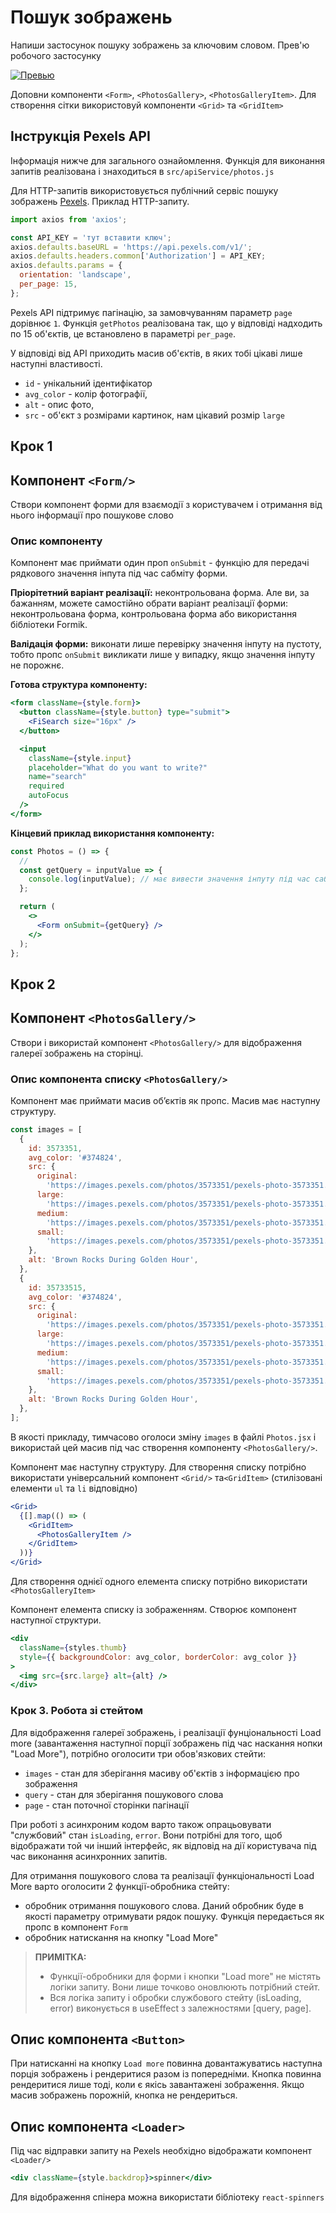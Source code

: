 # Пошук зображень

Напиши застосунок пошуку зображень за ключовим словом. Прев'ю робочого застосунку

[![Превью](https://i.gyazo.com/76384ee7d41664406ee52acb77351f07.jpg)](https://gyazo.com/76384ee7d41664406ee52acb77351f07)

Доповни компоненти `<Form>`, `<PhotosGallery>`, `<PhotosGalleryItem>`. Для
створення сітки використовуй компоненти `<Grid>` та `<GridItem>`

## Інструкція Pexels API

Інформація нижче для загального ознайомлення. Функція для виконання запитів реалізована і знаходиться в `src/apiService/photos.js`

Для HTTP-запитів використовується публічний сервіс пошуку зображень [Pexels](https://www.pexels.com/api/documentation/). Приклад HTTP-запиту.

```js
import axios from 'axios';

const API_KEY = 'тут вставити ключ';
axios.defaults.baseURL = 'https://api.pexels.com/v1/';
axios.defaults.headers.common['Authorization'] = API_KEY;
axios.defaults.params = {
  orientation: 'landscape',
  per_page: 15,
};
```

Pexels API підтримує пагінацію, за замовчуванням параметр `page` дорівнює `1`.
Функція `getPhotos` реалізована так, що у відповіді надходить по 15 об'єктів, це встановлено в параметрі `per_page`.

У відповіді від API приходить масив об'єктів, в яких тобі цікаві лише наступні
властивості.

- `id` - унікальний ідентифікатор
- `avg_color` - колір фотографії,
- `alt` - опис фото,
- `src` - об'єкт з розмірами картинок, нам цікавий розмір `large`

## Крок 1

## Компонент `<Form/>`

Створи компонент форми для взаємодії з користувачем і отримання від нього інформації про пошукове слово

### Опис компоненту

Компонент має приймати один проп `onSubmit` - функцію для передачі рядкового значення інпута під час сабміту форми.

**Пріорітетний варіант реалізації:** неконтрольована форма. Але ви, за бажанням, можете самостійно обрати варіант реалізації форми: неконтрольована форма, контрольована форма або використання бібліотеки Formik.

**Валідація форми:** виконати лише перевірку значення інпуту на пустоту, тобто пропс `onSubmit` викликати лише у випадку, якщо значення інпуту не порожнє.

**Готова структура компоненту:**

```jsx
<form className={style.form}>
  <button className={style.button} type="submit">
    <FiSearch size="16px" />
  </button>

  <input
    className={style.input}
    placeholder="What do you want to write?"
    name="search"
    required
    autoFocus
  />
</form>
```

**Кінцевий приклад використання компоненту:**

```jsx
const Photos = () => {
  //
  const getQuery = inputValue => {
    console.log(inputValue); // має вивести значення інпуту під час сабміту форми
  };

  return (
    <>
      <Form onSubmit={getQuery} />
    </>
  );
};
```

## Крок 2

## Компонент `<PhotosGallery/>`

Створи і використай компонент `<PhotosGallery/>` для відображення галереї зображень на сторінці.

### Опис компонента списку `<PhotosGallery/>`

Компонент має приймати масив об’єктів як пропс. Масив має наступну структуру.

```javascript
const images = [
  {
    id: 3573351,
    avg_color: '#374824',
    src: {
      original:
        'https://images.pexels.com/photos/3573351/pexels-photo-3573351.png',
      large:
        'https://images.pexels.com/photos/3573351/pexels-photo-3573351.png?auto=compress&cs=tinysrgb&h=650&w=940',
      medium:
        'https://images.pexels.com/photos/3573351/pexels-photo-3573351.png?auto=compress&cs=tinysrgb&h=350',
      small:
        'https://images.pexels.com/photos/3573351/pexels-photo-3573351.png?auto=compress&cs=tinysrgb&h=130',
    },
    alt: 'Brown Rocks During Golden Hour',
  },
  {
    id: 35733515,
    avg_color: '#374824',
    src: {
      original:
        'https://images.pexels.com/photos/3573351/pexels-photo-3573351.png',
      large:
        'https://images.pexels.com/photos/3573351/pexels-photo-3573351.png?auto=compress&cs=tinysrgb&h=650&w=940',
      medium:
        'https://images.pexels.com/photos/3573351/pexels-photo-3573351.png?auto=compress&cs=tinysrgb&h=350',
      small:
        'https://images.pexels.com/photos/3573351/pexels-photo-3573351.png?auto=compress&cs=tinysrgb&h=130',
    },
    alt: 'Brown Rocks During Golden Hour',
  },
];
```

В якості прикладу, тимчасово оголоси зміну `images` в файлі `Photos.jsx` і використай цей масив під час створення компоненту `<PhotosGallery/>`.

Компонент має наступну структуру. Для створення списку потрібно використати універсальний компонент `<Grid/>` та`<GridItem>` (стилізовані елементи `ul` та `li` відповідно)

```jsx
<Grid>
  {[].map(() => (
    <GridItem>
      <PhotosGalleryItem />
    </GridItem>
  ))}
</Grid>
```

Для створення однієї одного елемента списку потрібно використати `<PhotosGalleryItem>`

Компонент елемента списку із зображенням. Створює компонент наступної структури.

```jsx
<div
  className={styles.thumb}
  style={{ backgroundColor: avg_color, borderColor: avg_color }}
>
  <img src={src.large} alt={alt} />
</div>
```

### Крок 3. Робота зі стейтом

Для відображення галереї зображень, і реалізації фунціональності Load more (завантаження наступної порції зображень під час наскання нопки "Load More"), потрібно оголосити три обов'язкових стейти:

- `images` - стан для зберігання масиву об'єктів з інформацією про зображення
- `query` - стан для зберігання пошукового слова
- `page` - стан поточної сторінки пагінації

При роботі з асинхроним кодом варто також опрацьовувати "службовий" стан `isLoading`, `error`. Вони потрібні для того, щоб відображати той чи інший інтерфейс, як відповід на дії користувача під час виконання асинхронних запитів.

Для отримання пошукового слова та реалізації функціональності Load More варто оголосити 2 функції-обробника стейту:

- обробник отримання пошукового слова. Даний обробник буде в якості параметру отримувати рядок пошуку. Функція передається як пропс в компонент `Form`
- обробник натискання на кнопку "Load More"

> **ПРИМІТКА:**
>
> - Функції-обробники для форми і кнопки "Load more" не містять логіки запиту. Вони лише точково оновлюють потрібний стейт.
> - Вся логіка запиту і обробки службового стейту (isLoading, error) виконується в useEffect з залежностями [query, page].

## Опис компонента `<Button>`

При натисканні на кнопку `Load more` повинна довантажуватись наступна порція зображень і рендеритися разом із попередніми. Кнопка повинна рендеритися лише тоді, коли є якісь завантажені зображення. Якщо масив зображень порожній, кнопка
не рендериться.

## Опис компонента `<Loader>`

Під час відправки запиту на Pexels необхідно відображати компонент `<Loader/>`

```jsx
<div className={style.backdrop}>spinner</div>
```

Для відображення спінера можна використати бібліотеку `react-spinners`
